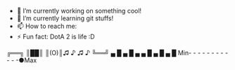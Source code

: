 


- 🔭 I’m currently working on something cool!
- 🌱 I’m currently learning git stuffs!
- 📫 How to reach me: 
- ⚡ Fun fact: DotA 2 is life :D


╔══╗ 
║██║ 
║(O)║♫ ♪ ♫ ♪
╚══╝
▄ █ ▄ █ ▄ ▄ █ ▄ █ ▄ █
Min- - - - - - - - - - - -●Max


